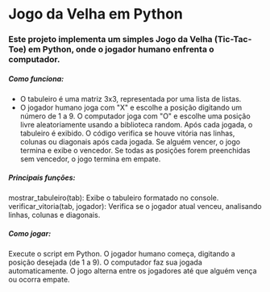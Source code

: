 # Jogo da Velha em Python
### Este projeto implementa um simples Jogo da Velha (Tic-Tac-Toe) em Python, onde o jogador humano enfrenta o computador.

##### Como funciona:
* O tabuleiro é uma matriz 3x3, representada por uma lista de listas.
* O jogador humano joga com "X" e escolhe a posição digitando um número de 1 a 9.
O computador joga com "O" e escolhe uma posição livre aleatoriamente usando a biblioteca random.
Após cada jogada, o tabuleiro é exibido.
O código verifica se houve vitória nas linhas, colunas ou diagonais após cada jogada.
Se alguém vencer, o jogo termina e exibe o vencedor.
Se todas as posições forem preenchidas sem vencedor, o jogo termina em empate.

##### Principais funções:
mostrar_tabuleiro(tab): Exibe o tabuleiro formatado no console.
verificar_vitoria(tab, jogador): Verifica se o jogador atual venceu, analisando linhas, colunas e diagonais.

##### Como jogar:
Execute o script em Python.
O jogador humano começa, digitando a posição desejada (de 1 a 9).
O computador faz sua jogada automaticamente.
O jogo alterna entre os jogadores até que alguém vença ou ocorra empate.
